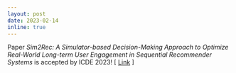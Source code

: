 ```yaml
---
layout: post
date: 2023-02-14
inline: true
---
```

Paper *Sim2Rec: A Simulator-based Decision-Making Approach to Optimize Real-World Long-term User Engagement in Sequential Recommender Systems* is accepted by ICDE 2023! [ [Link](https://arxiv.org/abs/2305.04832) ]
